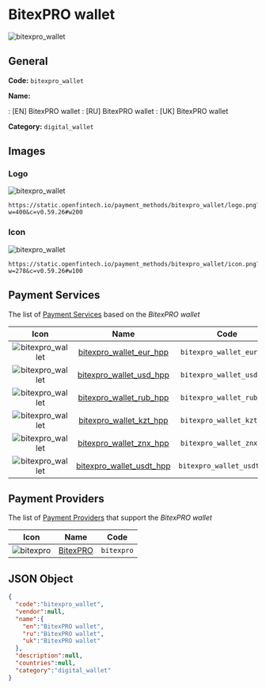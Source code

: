 
# BitexPRO wallet 
![bitexpro_wallet](https://static.openfintech.io/payment_methods/bitexpro_wallet/logo.png?w=400&c=v0.59.26#w200)  

## General 
**Code:** `bitexpro_wallet` 
 
**Name:** 
 
:	[EN] BitexPRO wallet 
:	[RU] BitexPRO wallet 
:	[UK] BitexPRO wallet 
 
**Category:** `digital_wallet` 
 

## Images 

### Logo 
![bitexpro_wallet](https://static.openfintech.io/payment_methods/bitexpro_wallet/logo.png?w=400&c=v0.59.26#w200)  

```
https://static.openfintech.io/payment_methods/bitexpro_wallet/logo.png?w=400&c=v0.59.26#w200
```  

### Icon 
![bitexpro_wallet](https://static.openfintech.io/payment_methods/bitexpro_wallet/icon.png?w=278&c=v0.59.26#w100)  

```
https://static.openfintech.io/payment_methods/bitexpro_wallet/icon.png?w=278&c=v0.59.26#w100
```  

## Payment Services 
 
The list of [Payment Services](/payment-services/) based on the _BitexPRO wallet_ 

|Icon|Name|Code| 
|:---:|:---:|:---:| 
|![bitexpro_wallet](https://static.openfintech.io/payment_methods/bitexpro_wallet/icon.png?w=278&c=v0.59.26#w100) |[bitexpro_wallet_eur_hpp](/payment-services/bitexpro_wallet_eur_hpp/)|`bitexpro_wallet_eur_hpp`| 
|![bitexpro_wallet](https://static.openfintech.io/payment_methods/bitexpro_wallet/icon.png?w=278&c=v0.59.26#w100) |[bitexpro_wallet_usd_hpp](/payment-services/bitexpro_wallet_usd_hpp/)|`bitexpro_wallet_usd_hpp`| 
|![bitexpro_wallet](https://static.openfintech.io/payment_methods/bitexpro_wallet/icon.png?w=278&c=v0.59.26#w100) |[bitexpro_wallet_rub_hpp](/payment-services/bitexpro_wallet_rub_hpp/)|`bitexpro_wallet_rub_hpp`| 
|![bitexpro_wallet](https://static.openfintech.io/payment_methods/bitexpro_wallet/icon.png?w=278&c=v0.59.26#w100) |[bitexpro_wallet_kzt_hpp](/payment-services/bitexpro_wallet_kzt_hpp/)|`bitexpro_wallet_kzt_hpp`| 
|![bitexpro_wallet](https://static.openfintech.io/payment_methods/bitexpro_wallet/icon.png?w=278&c=v0.59.26#w100) |[bitexpro_wallet_znx_hpp](/payment-services/bitexpro_wallet_znx_hpp/)|`bitexpro_wallet_znx_hpp`| 
|![bitexpro_wallet](https://static.openfintech.io/payment_methods/bitexpro_wallet/icon.png?w=278&c=v0.59.26#w100) |[bitexpro_wallet_usdt_hpp](/payment-services/bitexpro_wallet_usdt_hpp/)|`bitexpro_wallet_usdt_hpp`| 
 

## Payment Providers 
 
The list of [Payment Providers](/payment-providers/) that support the _BitexPRO wallet_ 

|Icon|Name|Code| 
|:---:|:---:|:---:| 
|![bitexpro](https://static.openfintech.io/payment_providers/bitexpro/icon.png?w=278&c=v0.59.26#w100) |[BitexPRO](/payment-providers/bitexpro/)|`bitexpro`| 
 

## JSON Object 

```json
{
  "code":"bitexpro_wallet",
  "vendor":null,
  "name":{
    "en":"BitexPRO wallet",
    "ru":"BitexPRO wallet",
    "uk":"BitexPRO wallet"
  },
  "description":null,
  "countries":null,
  "category":"digital_wallet"
}
```  
